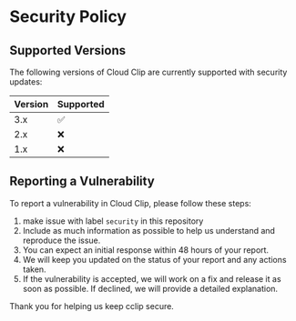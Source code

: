 # Security Policy

## Supported Versions

The following versions of Cloud Clip are currently supported with security updates:

| Version | Supported          |
| ------- | ------------------ |
| 3.x     | :white_check_mark: |
| 2.x     | :x:                |
| 1.x     | :x:                |

## Reporting a Vulnerability

To report a vulnerability in Cloud Clip, please follow these steps:

1. make issue with label `security` in this repository
2. Include as much information as possible to help us understand and reproduce the issue.
3. You can expect an initial response within 48 hours of your report.
4. We will keep you updated on the status of your report and any actions taken.
5. If the vulnerability is accepted, we will work on a fix and release it as soon as possible. If declined, we will provide a detailed explanation.

Thank you for helping us keep cclip secure.

